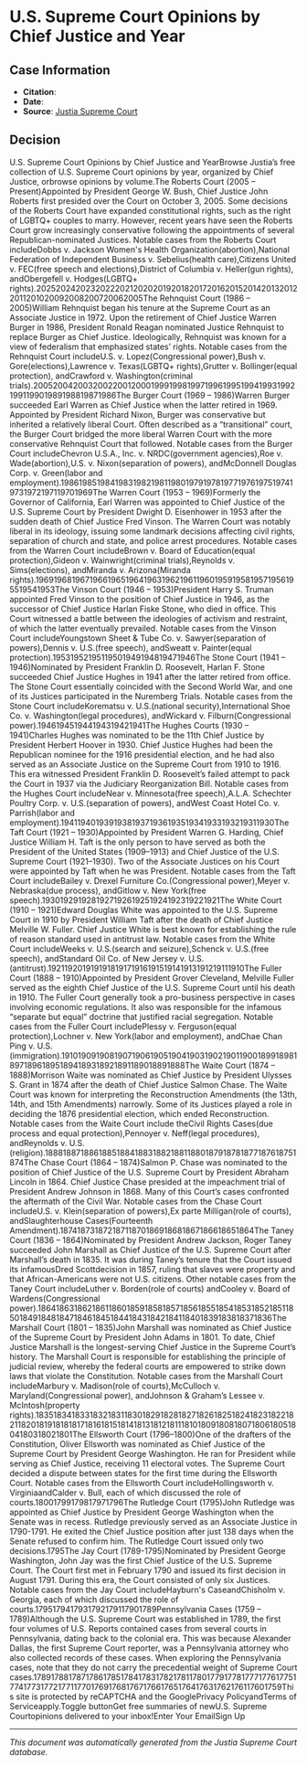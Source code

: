 # U.S. Supreme Court Opinions by Chief Justice and Year

## Case Information

- **Citation**: 
- **Date**: 
- **Source**: [Justia Supreme Court](https://supreme.justia.com/cases/federal/us/)

## Decision

U.S. Supreme Court Opinions by Chief Justice and YearBrowse Justia’s free collection of U.S. Supreme Court opinions by year, organized by Chief Justice, orbrowse opinions by volume.The Roberts Court (2005 – Present)Appointed by President George W. Bush, Chief Justice John Roberts first presided over the Court on October 3, 2005. Some decisions of the Roberts Court have expanded constitutional rights, such as the right of LGBTQ+ couples to marry. However, recent years have seen the Roberts Court grow increasingly conservative following the appointments of several Republican-nominated Justices. Notable cases from the Roberts Court includeDobbs v. Jackson Women's Health Organization(abortion),National Federation of Independent Business v. Sebelius(health care),Citizens United v. FEC(free speech and elections),District of Columbia v. Heller(gun rights), andObergefell v. Hodges(LGBTQ+ rights).202520242023202220212020201920182017201620152014201320122011201020092008200720062005The Rehnquist Court (1986 – 2005)William Rehnquist began his tenure at the Supreme Court as an Associate Justice in 1972. Upon the retirement of Chief Justice Warren Burger in 1986, President Ronald Reagan nominated Justice Rehnquist to replace Burger as Chief Justice. Ideologically, Rehnquist was known for a view of federalism that emphasized states’ rights. Notable cases from the Rehnquist Court includeU.S. v. Lopez(Congressional power),Bush v. Gore(elections),Lawrence v. Texas(LGBTQ+ rights),Grutter v. Bollinger(equal protection), andCrawford v. Washington(criminal trials).20052004200320022001200019991998199719961995199419931992199119901989198819871986The Burger Court (1969 – 1986)Warren Burger succeeded Earl Warren as Chief Justice when the latter retired in 1969. Appointed by President Richard Nixon, Burger was conservative but inherited a relatively liberal Court. Often described as a “transitional” court, the Burger Court bridged the more liberal Warren Court with the more conservative Rehnquist Court that followed. Notable cases from the Burger Court includeChevron U.S.A., Inc. v. NRDC(government agencies),Roe v. Wade(abortion),U.S. v. Nixon(separation of powers), andMcDonnell Douglas Corp. v. Green(labor and employment).198619851984198319821981198019791978197719761975197419731972197119701969The Warren Court (1953 – 1969)Formerly the Governor of California, Earl Warren was appointed to Chief Justice of the U.S. Supreme Court by President Dwight D. Eisenhower in 1953 after the sudden death of Chief Justice Fred Vinson. The Warren Court was notably liberal in its ideology, issuing some landmark decisions affecting civil rights, separation of church and state, and police arrest procedures. Notable cases from the Warren Court includeBrown v. Board of Education(equal protection),Gideon v. Wainwright(criminal trials),Reynolds v. Sims(elections), andMiranda v. Arizona(Miranda rights).19691968196719661965196419631962196119601959195819571956195519541953The Vinson Court (1946 – 1953)President Harry S. Truman appointed Fred Vinson to the position of Chief Justice in 1946, as the successor of Chief Justice Harlan Fiske Stone, who died in office. This Court witnessed a battle between the ideologies of activism and restraint, of which the latter eventually prevailed. Notable cases from the Vinson Court includeYoungstown Sheet & Tube Co. v. Sawyer(separation of powers),Dennis v. U.S.(free speech), andSweatt v. Painter(equal protection).19531952195119501949194819471946The Stone Court (1941 – 1946)Nominated by President Franklin D. Roosevelt, Harlan F. Stone succeeded Chief Justice Hughes in 1941 after the latter retired from office. The Stone Court essentially coincided with the Second World War, and one of its Justices participated in the Nuremberg Trials. Notable cases from the Stone Court includeKorematsu v. U.S.(national security),International Shoe Co. v. Washington(legal procedures), andWickard v. Filburn(Congressional power).194619451944194319421941The Hughes Courts (1930 – 1941)Charles Hughes was nominated to be the 11th Chief Justice by President Herbert Hoover in 1930. Chief Justice Hughes had been the Republican nominee for the 1916 presidential election, and he had also served as an Associate Justice on the Supreme Court from 1910 to 1916. This era witnessed President Franklin D. Roosevelt’s failed attempt to pack the Court in 1937 via the Judiciary Reorganization Bill. Notable cases from the Hughes Court includeNear v. Minnesota(free speech),A.L.A. Schechter Poultry Corp. v. U.S.(separation of powers), andWest Coast Hotel Co. v. Parrish(labor and employment).194119401939193819371936193519341933193219311930The Taft Court (1921 – 1930)Appointed by President Warren G. Harding, Chief Justice William H. Taft is the only person to have served as both the President of the United States (1909–1913) and Chief Justice of the U.S. Supreme Court (1921–1930). Two of the Associate Justices on his Court were appointed by Taft when he was President. Notable cases from the Taft Court includeBailey v. Drexel Furniture Co.(Congressional power),Meyer v. Nebraska(due process), andGitlow v. New York(free speech).1930192919281927192619251924192319221921The White Court (1910 – 1921)Edward Douglas White was appointed to the U.S. Supreme Court in 1910 by President William Taft after the death of Chief Justice Melville W. Fuller. Chief Justice White is best known for establishing the rule of reason standard used in antitrust law. Notable cases from the White Court includeWeeks v. U.S.(search and seizure),Schenck v. U.S.(free speech), andStandard Oil Co. of New Jersey v. U.S.(antitrust).192119201919191819171916191519141913191219111910The Fuller Court (1888 – 1910)Appointed by President Grover Cleveland, Melville Fuller served as the eighth Chief Justice of the U.S. Supreme Court until his death in 1910. The Fuller Court generally took a pro-business perspective in cases involving economic regulations. It also was responsible for the infamous “separate but equal” doctrine that justified racial segregation. Notable cases from the Fuller Court includePlessy v. Ferguson(equal protection),Lochner v. New York(labor and employment), andChae Chan Ping v. U.S.(immigration).19101909190819071906190519041903190219011900189918981897189618951894189318921891189018891888The Waite Court (1874 – 1888)Morrison Waite was nominated as Chief Justice by President Ulysses S. Grant in 1874 after the death of Chief Justice Salmon Chase. The Waite Court was known for interpreting the Reconstruction Amendments (the 13th, 14th, and 15th Amendments) narrowly. Some of its Justices played a role in deciding the 1876 presidential election, which ended Reconstruction. Notable cases from the Waite Court include theCivil Rights Cases(due process and equal protection),Pennoyer v. Neff(legal procedures), andReynolds v. U.S.(religion).188818871886188518841883188218811880187918781877187618751874The Chase Court (1864 – 1874)Salmon P. Chase was nominated to the position of Chief Justice of the U.S. Supreme Court by President Abraham Lincoln in 1864. Chief Justice Chase presided at the impeachment trial of President Andrew Johnson in 1868. Many of this Court’s cases confronted the aftermath of the Civil War. Notable cases from the Chase Court includeU.S. v. Klein(separation of powers),Ex parte Milligan(role of courts), andSlaughterhouse Cases(Fourteenth Amendment).18741873187218711870186918681867186618651864The Taney Court (1836 – 1864)Nominated by President Andrew Jackson, Roger Taney succeeded John Marshall as Chief Justice of the U.S. Supreme Court after Marshall’s death in 1835. It was during Taney’s tenure that the Court issued its infamousDred Scottdecision in 1857, ruling that slaves were property and that African-Americans were not U.S. citizens. Other notable cases from the Taney Court includeLuther v. Borden(role of courts) andCooley v. Board of Wardens(Congressional power).18641863186218611860185918581857185618551854185318521851185018491848184718461845184418431842184118401839183818371836The Marshall Court (1801 – 1835)John Marshall was nominated as Chief Justice of the Supreme Court by President John Adams in 1801. To date, Chief Justice Marshall is the longest-serving Chief Justice in the Supreme Court’s history. The Marshall Court is responsible for establishing the principle of judicial review, whereby the federal courts are empowered to strike down laws that violate the Constitution. Notable cases from the Marshall Court includeMarbury v. Madison(role of courts),McCulloch v. Maryland(Congressional power), andJohnson & Graham’s Lessee v. McIntosh(property rights).18351834183318321831183018291828182718261825182418231822182118201819181818171816181518141813181218111810180918081807180618051804180318021801The Ellsworth Court (1796–1800)One of the drafters of the Constitution, Oliver Ellsworth was nominated as Chief Justice of the Supreme Court by President George Washington. He ran for President while serving as Chief Justice, receiving 11 electoral votes. The Supreme Court decided a dispute between states for the first time during the Ellsworth Court. Notable cases from the Ellsworth Court includeHollingsworth v. VirginiaandCalder v. Bull, each of which discussed the role of courts.18001799179817971796The Rutledge Court (1795)John Rutledge was appointed as Chief Justice by President George Washington when the Senate was in recess. Rutledge previously served as an Associate Justice in 1790-1791. He exited the Chief Justice position after just 138 days when the Senate refused to confirm him. The Rutledge Court issued only two decisions.1795The Jay Court (1789-1795)Nominated by President George Washington, John Jay was the first Chief Justice of the U.S. Supreme Court. The Court first met in February 1790 and issued its first decision in August 1791. During this era, the Court consisted of only six Justices. Notable cases from the Jay Court includeHayburn's CaseandChisholm v. Georgia, each of which discussed the role of courts.1795179417931792179117901789Pennsylvania Cases (1759 – 1789)Although the U.S. Supreme Court was established in 1789, the first four volumes of U.S. Reports contained cases from several courts in Pennsylvania, dating back to the colonial era. This was because Alexander Dallas, the first Supreme Court reporter, was a Pennsylvania attorney who also collected records of these cases. When exploring the Pennsylvania cases, note that they do not carry the precedential weight of Supreme Court cases.1789178817871786178517841783178217811780177917781777177617751774177317721771177017691768176717661765176417631762176117601759This site is protected by reCAPTCHA and the GooglePrivacy PolicyandTerms of Serviceapply.Toggle buttonGet free summaries of newU.S. Supreme Courtopinions delivered to your inbox!Enter Your EmailSign Up

---
*This document was automatically generated from the Justia Supreme Court database.*
